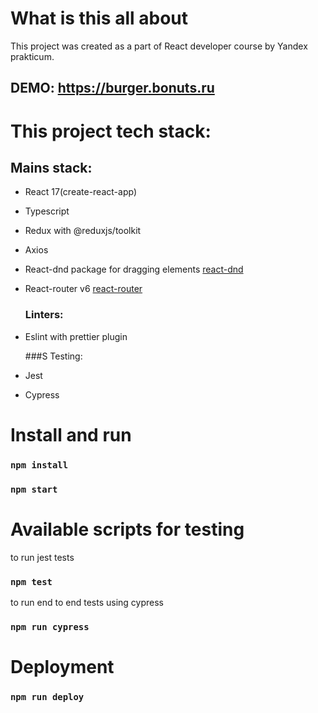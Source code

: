 # What is this all about

This project was created as a part of React developer course by Yandex prakticum.

## DEMO: https://burger.bonuts.ru

# This project tech stack:

## Mains stack:

- React 17(create-react-app)
- Typescript
- Redux with @reduxjs/toolkit
- Axios
- React-dnd package for dragging elements [react-dnd](https://react-dnd.github.io/react-dnd/about)
- React-router v6 [react-router](https://github.com/reactjs/react-router.git)

  ### Linters:

- Eslint with prettier plugin

  ###S Testing:

- Jest
- Cypress

# Install and run

### `npm install`

### `npm start`

# Available scripts for testing

to run jest tests

### `npm test`

to run end to end tests using cypress

### `npm run cypress`

# Deployment

### `npm run deploy`
